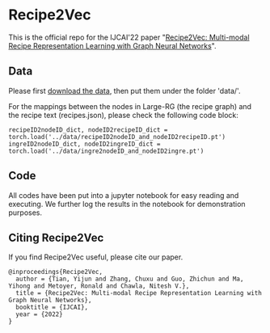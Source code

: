# Recipe2Vec
This is the official repo for the IJCAI'22 paper "[Recipe2Vec: Multi-modal Recipe Representation Learning with Graph Neural Networks](https://arxiv.org/pdf/2205.12396.pdf)".

## Data
Please first [download the data](https://drive.google.com/drive/folders/1n-ednzpdi_xgPDwXW-xmcChBotOqpTbb?usp=sharing), then put them under the folder 'data/'.

For the mappings between the nodes in Large-RG (the recipe graph) and the recipe text (recipes.json), please check the following code block:
```
recipeID2nodeID_dict, nodeID2recipeID_dict = torch.load('../data/recipeID2nodeID_and_nodeID2recipeID.pt')
ingreID2nodeID_dict, nodeID2ingreID_dict = torch.load('../data/ingre2nodeID_and_nodeID2ingre.pt')
```

## Code
All codes have been put into a jupyter notebook for easy reading and executing. We further log the results in the notebook for demonstration purposes. 


## Citing Recipe2Vec
If you find Recipe2Vec useful, please cite our paper.
```
@inproceedings{Recipe2Vec,
  author = {Tian, Yijun and Zhang, Chuxu and Guo, Zhichun and Ma, Yihong and Metoyer, Ronald and Chawla, Nitesh V.},
  title = {Recipe2Vec: Multi-modal Recipe Representation Learning with Graph Neural Networks},
  booktitle = {IJCAI},
  year = {2022}
}
```
